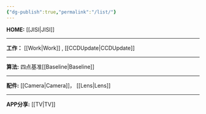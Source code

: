 ```yaml
---
{"dg-publish":true,"permalink":"/list/"}
---
```



**HOME:** [[JISI\|JISI]]

---
**工作：** [[Work\|Work]] , [[CCDUpdate\|CCDUpdate]]

---
**算法:** 四点基准[[Baseline\|Baseline]]

---
**配件:** [[Camera\|Camera]]，    [[Lens\|Lens]]

---
**APP分享:** [[TV\|TV]]  